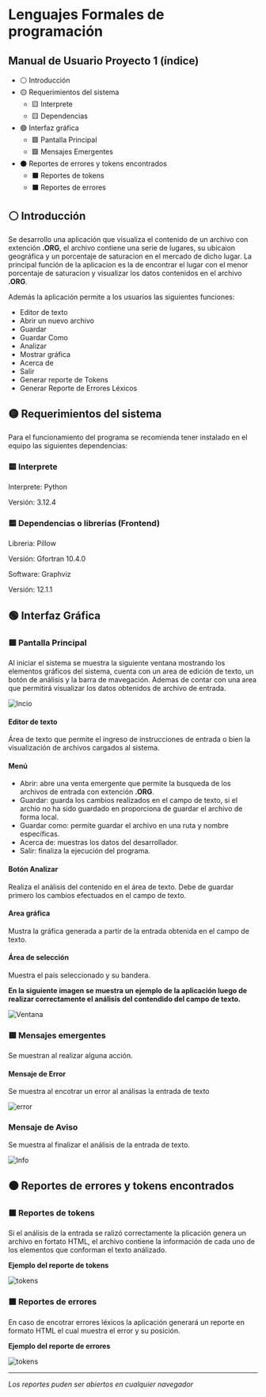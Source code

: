 # Lenguajes Formales de programación 

## Manual de Usuario Proyecto 1 (índice)
* ⚪ Introducción
* 🟡 Requerimientos del sistema
	- 🟨  Interprete
    - 🟨  Dependencias
* 🟢 Interfaz gráfica
	- 🟩 Pantalla Principal
	- 🟩 Mensajes Emergentes
* ⚫ Reportes de errores y tokens encontrados
	- ⬛ Reportes de tokens
	- ⬛ Reportes de errores


## ⚪ Introducción
Se desarrollo una aplicación que visualiza el contenido de un archivo con extención **.ORG**, el archivo contiene una serie de lugares, su ubicaion geográfica y un porcentaje de saturacion en el mercado de dicho lugar. La principal función de la aplicacion es la de encontrar el lugar con el menor porcentaje de saturacion y visualizar los datos contenidos en el archivo **.ORG**.

Además la aplicación permite a los usuarios las siguientes funciones:

* Editor de texto
* Abrir un nuevo archivo
* Guardar
* Guardar Como
* Analizar
* Mostrar gráfica
* Acerca de
* Salir
* Generar reporte de Tokens
* Generar Reporte de Errores Léxicos

## 🟡 Requerimientos del sistema
Para el funcionamiento del programa se recomienda tener instalado en el equipo las siguientes dependencias:

### 🟨 Interprete
Interprete: Python

Versión: 3.12.4

### 🟨 Dependencias o librerias (Frontend)
Libreria: Pillow

Versión: Gfortran 10.4.0

Software: Graphviz

Versión: 12.1.1

## 🟢 Interfaz Gráfica
### 🟩 Pantalla Principal
Al iniciar el sistema se muestra la siguiente ventana mostrando los elementos gráficos del sistema, cuenta con un area de edición de texto, un botón de análisis y la barra de mavegación. Ademas de contar con una area que permitirá visualizar los datos obtenidos de archivo de entrada.

<image src="images/INICIO.png" alt="Incio" caption="Pantalla de inicio">

#### Editor de texto
Área de texto que permite el ingreso de instrucciones de entrada o bien la visualización de archivos cargados al sistema.

#### Menú
* Abrir: abre una venta emergente que permite la busqueda de los archivos de entrada con extención **.ORG**.
* Guardar: guarda los cambios realizados en el campo de texto, si el archio no ha sido guardado en proporciona de guardar el archivo de forma local.
* Guardar como: permite guardar el archivo en una ruta y nombre específicas.
* Acerca de: muestras los datos del desarrollador.
* Salir: finaliza la ejecución del programa.

#### Botón Analizar
Realiza el análisis del contenido en el área de texto. Debe de guardar primero los cambios efectuados en el campo de texto.

#### Area gráfica
Mustra la gráfica generada a partir de la entrada obtenida en el campo de texto.

#### Área de selección
Muestra el país seleccionado y su bandera.

**En la siguiente imagen se muestra un ejemplo de la aplicación luego de realizar correctamente el análisis del contendido del campo de texto.**

<image src="images/VENTANA.png" alt="Ventana" caption="Pantalla de inicio">

### 🟩 Mensajes emergentes
Se muestran al realizar alguna acción.
#### Mensaje de Error
Se muestra al encotrar un error al análisas la entrada de texto

<image src="images/ERR.png" alt="error" caption="Mensaje Error">

### Mensaje de Aviso
Se muestra al finalizar el análisis de la entrada de texto.

<image src="images/INFO.png" alt="Info" caption="Mensaje Info">

## ⚫ Reportes de errores y tokens encontrados
### ⬛ Reportes de tokens
Si el análisis de la entrada se ralizó correctamente la plicación genera un archivo en fortato HTML, el archivo contiene la información de cada uno de los elementos que conforman el texto análizado.

**Ejemplo del reporte de tokens**

<image src="images/TOKENS.png" alt="tokens" caption="Reporte de tokens">

### ⬛ Reportes de errores
En caso de encotrar errores léxicos la aplicación generará un reporte en formato HTML el cual muestra el error y su posición.

**Ejemplo del reporte de errores**

<image src="images/ERROR.png" alt="tokens" caption="Reporte de tokens">

---

*Los reportes puden ser abiertos en cualquier navegador*


